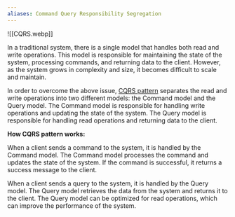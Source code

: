 ```yaml
---
aliases: Command Query Responsibility Segregation
---
```

![[CQRS.webp]]

In a traditional system, there is a single model that handles both read and write operations. This model is responsible for maintaining the state of the system, processing commands, and returning data to the client. However, as the system grows in complexity and size, it becomes difficult to scale and maintain.

In order to overcome the above issue, [CQRS pattern](https://medium.com/javarevisited/what-is-cqrs-command-and-query-responsibility-segregation-pattern-7b1b38514edd) separates the read and write operations into two different models: the Command model and the Query model. The Command model is responsible for handling write operations and updating the state of the system. The Query model is responsible for handling read operations and returning data to the client.

**How CQRS pattern works:**

When a client sends a command to the system, it is handled by the Command model. The Command model processes the command and updates the state of the system. If the command is successful, it returns a success message to the client.

When a client sends a query to the system, it is handled by the Query model. The Query model retrieves the data from the system and returns it to the client. The Query model can be optimized for read operations, which can improve the performance of the system.
